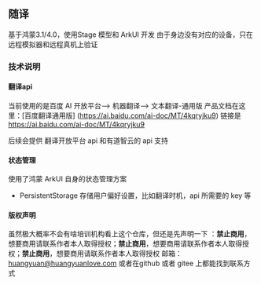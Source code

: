 ## 随译
基于鸿蒙3.1/4.0，使用Stage 模型和 ArkUI 开发
由于身边没有对应的设备，只在远程模拟器和远程真机上验证

### 技术说明

#### 翻译api 
当前使用的是百度 AI 开放平台--> 机器翻译--> 文本翻译-通用版
产品文档在这里：[百度翻译通用版] (https://ai.baidu.com/ai-doc/MT/4kqryjku9) 链接是 https://ai.baidu.com/ai-doc/MT/4kqryjku9


后续会提供 翻译开放平台 api 和有道智云的 api 支持

#### 状态管理

使用了鸿蒙 ArkUI 自身的状态管理方案

* PersistentStorage 存储用户偏好设置，比如翻译时机，api 所需要的 key 等


#### 版权声明

虽然极大概率不会有啥培训机构看上这个仓库，但还是先声明一下 ：**禁止商用**，想要商用请联系作者本人取得授权；**禁止商用**，想要商用请联系作者本人取得授权；**禁止商用**，想要商用请联系作者本人取得授权
邮箱：huangyuan@huangyuanlove.com
或者在github 或者 gitee 上都能找到联系方式
